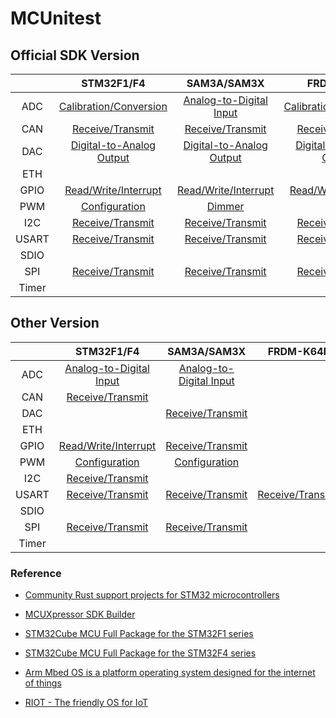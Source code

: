 # MCUnitest

## Official SDK Version

|       |                    STM32F1/F4                    |                   SAM3A/SAM3X                   |                   FRDM-K64F                   |
| :---: | :----------------------------------------------: | :---------------------------------------------: | :-------------------------------------------: |
|  ADC  |  [Calibration/Conversion](STM32F103RB/ADC/Cube)  | [Analog-to-Digital Input](SAM3X8E/ADC/Arduino)  |  [Calibration/Conversion](FRDM-K64F/ADC/SDK)  |
|  CAN  |     [Receive/Transmit](STM32F429ZI/CAN/Cube)     |     [Receive/Transmit](SAM3X8E/CAN/Arduino)     |     [Receive/Transmit](FRDM-K64F/CAN/SDK)     |
|  DAC  | [Digital-to-Analog Output](STM32F429ZI/DAC/Cube) | [Digital-to-Analog Output](SAM3X8E/DAC/Arduino) | [Digital-to-Analog Output](FRDM-K64F/DAC/SDK) |
|  ETH  |                                                  |                                                 |                                               |
| GPIO  |  [Read/Write/Interrupt](STM32F429ZI/GPIO/Cube)   |  [Read/Write/Interrupt](SAM3X8E/GPIO/Arduino)   |  [Read/Write/Interrupt](FRDM-K64F/GPIO/SDK)   |
|  PWM  |      [Configuration](STM32F103RB/PWM/Cube)       |          [Dimmer](SAM3X8E/PWM/Arduino)          |                                               |
|  I2C  |     [Receive/Transmit](STM32F103RB/I2C/Cube)     |     [Receive/Transmit](SAM3X8E/I2C/Arduino)     |     [Receive/Transmit](FRDM-K64F/I2C/SDK)     |
| USART |    [Receive/Transmit](STM32F103RB/USART/Cube)    |    [Receive/Transmit](SAM3X8E/UART/Arduino)     |    [Receive/Transmit](FRDM-K64F/UART/SDK)     |
| SDIO  |                                                  |                                                 |                                               |
|  SPI  |     [Receive/Transmit](STM32F103RB/SPI/Cube)     |     [Receive/Transmit](SAM3X8E/SPI/Arduino)     |     [Receive/Transmit](FRDM-K64F/SPI/SDK)     |
| Timer |                                                  |                                                 |                                               |

## Other Version

|       |                          STM32F1/F4                          |                 SAM3A/SAM3X                 |              FRDM-K64F               |
| :---: | :----------------------------------------------------------: | :-----------------------------------------: | :----------------------------------: |
|  ADC  |       [Analog-to-Digital Input](STM32F103RB/ADC/Rust)        | [Analog-to-Digital Input](SAM3X8E/ADC/RIOT) |                                      |
|  CAN  | [Receive/Transmit](https://github.com/stm32-rs/stm32f4xx-hal/blob/v0.9.0/examples/can-send.rs) |                                             |                                      |
|  DAC  |                                                              |    [Receive/Transmit](SAM3X8E/CAN/RIOT)     |                                      |
|  ETH  |                                                              |                                             |                                      |
| GPIO  |        [Read/Write/Interrupt](STM32F429ZI/GPIO/Rust)         |    [Receive/Transmit](SAM3X8E/GPIO/RIOT)    |                                      |
|  PWM  |            [Configuration](STM32F103RB/PWM/Rust)             |      [Configuration](SAM3X8E/PWM/RIOT)      |                                      |
|  I2C  |           [Receive/Transmit](STM32F103RB/I2C/Rust)           |                                             |                                      |
| USART |          [Receive/Transmit](STM32F103RB/USART/Rust)          |    [Receive/Transmit](SAM3X8E/SPI/RIOT)     | [Receive/Transmit](SAM3X8E/SPI/RIOT) |
| SDIO  |                                                              |                                             |                                      |
|  SPI  |           [Receive/Transmit](STM32F103RB/SPI/Rust)           |    [Receive/Transmit](SAM3X8E/SPI/RIOT)     |                                      |
| Timer |                                                              |                                             |                                      |

### Reference

- [Community Rust support projects for STM32 microcontrollers](https://github.com/stm32-rs)
- [MCUXpressor SDK Builder](https://mcuxpresso.nxp.com/en/select)
- [STM32Cube MCU Full Package for the STM32F1 series](https://github.com/STMicroelectronics/STM32CubeF1) 
- [STM32Cube MCU Full Package for the STM32F4 series](https://github.com/STMicroelectronics/STM32CubeF4)

- [Arm Mbed OS is a platform operating system designed for the internet of things](https://github.com/ARMmbed/mbed-os)
- [RIOT - The friendly OS for IoT](https://github.com/RIOT-OS/RIOT)

